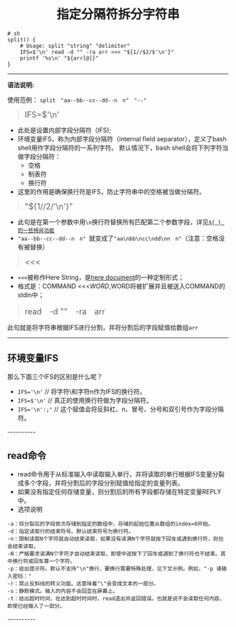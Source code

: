 # <font face="楷体"><center>指定分隔符拆分字符串</center></font> #

```shell
# sh
split() {
    # Usage: split "string" "delimiter"
    IFS=$'\n' read -d "" -ra arr <<< "${1//$2/$'\n'}"
    printf '%s\n' "${arr[@]}"
}
 ```



----------   

**语法说明:**

使用范例： `split　"aa--bb--cc--dd--n　n"　"--"`

> <font size=4>IFS=$'\n'</font>

- 此处是设置内部字段分隔符（IFS);
- 环境变量IFS，称为内部字段分隔符（internal field separator），定义了bash shell用作字段分隔符的一系列字符。
	默认情况下，bash shell会将下列字符当做字段分隔符：
	- 空格
	- 制表符
	- 换行符
- 这里的作用是确保换行符是IFS，防止字符串中的空格被当做分隔符。


> <font size=4>"${1//$2/$'\n'}"</font>

- 此句是在第一个参数中用`\n`换行符替换所有匹配第二个参数字段，详见[`${ } 的一些特异功能`](./删除字符串前后空格.md)
- `"aa--bb--cc--dd--n　n" `就变成了`"aa\nbb\ncc\ndd\nn　n"`（注意：空格没有被替换）

> <font size=4><<< </font>

- `<<<`被称作Here String，是[here document](https://zh.wikipedia.org/zh-hans/Here%E6%96%87%E6%A1%A3)的一种定制形式；
- 格式是：COMMAND <<<$WORD,$WORD将被扩展并且被送入COMMAND的stdin中；

> <font size=4>read　-d ""　-ra　arr</font>

此句就是将字符串根据IFS进行分割，并将分割后的字段赋值给数组`arr`


<tr></tr>
<tr></tr>
<tr></tr>
<tr></tr>
<tr></tr>

----------

## **环境变量IFS** ##


那么下面三个IFS的区别是什么呢？

- `IFS='\n'` // 将字符\和字符n作为IFS的换行符。
- `IFS=$'\n'` // 真正的使用换行符做为字段分隔符。
- `IFS='\n':;"` // 这个赋值会将反斜杠、n、冒号、分号和双引号作为字段分隔符。

<tr></tr>
<tr></tr>
<tr></tr>
----------

## **read命令** ##


- read命令用于从标准输入中读取输入单行，并将读取的单行根据IFS变量分裂成多个字段，并将分割后的字段分别赋值给指定的变量列表。
- 如果没有指定任何存储变量，则分割后的所有字段都存储在特定变量REPLY中。
- 选项说明
```
-a：将分裂后的字段依次存储到指定的数组中，存储的起始位置从数组的index=0开始。
-d：指定读取行的结束符号。默认结束符号为换行符。
-n：限制读取N个字符就自动结束读取，如果没有读满N个字符就按下回车或遇到换行符，则也会结束读取。
-N：严格要求读满N个字符才自动结束读取，即使中途按下了回车或遇到了换行符也不结束。其中换行符或回车算一个字符。
-p：给出提示符。默认不支持"\n"换行，要换行需要特殊处理，见下文示例。例如，"-p 请输入密码："
-r：禁止反斜线的转义功能。这意味着"\"会变成文本的一部分。
-s：静默模式。输入的内容不会回显在屏幕上。
-t：给出超时时间，在达到超时时间时，read退出并返回错误。也就是说不会读取任何内容，即使已经输入了一部分。
```
<tr></tr>
<tr></tr>
<tr></tr>
----------
